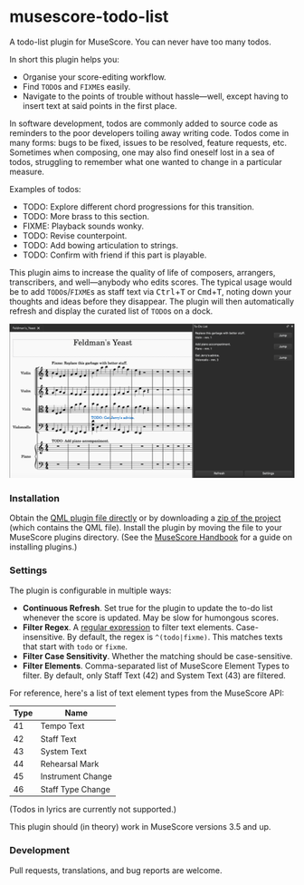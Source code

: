 # musescore-todo-list
A todo-list plugin for MuseScore. You can never have too many todos.

In short this plugin helps you:

* Organise your score-editing workflow.
* Find `TODO`s and `FIXME`s easily.
* Navigate to the points of trouble without hassle—well, except having to insert text at said points in the first place.

In software development, todos are commonly added to source code as reminders to the poor developers toiling away writing code. Todos come in many forms: bugs to be fixed, issues to be resolved, feature requests, etc. Sometimes when composing, one may also find oneself lost in a sea of todos, struggling to remember what one wanted to change in a particular measure. 

Examples of todos:

* TODO: Explore different chord progressions for this transition.
* TODO: More brass to this section.
* FIXME: Playback sounds wonky.
* TODO: Revise counterpoint.
* TODO: Add bowing articulation to strings.
* TODO: Confirm with friend if this part is playable.

This plugin aims to increase the quality of life of composers, arrangers, transcribers, and well—anybody who edits scores. The typical usage would be to add `TODO`s/`FIXME`s as staff text via <kbd>Ctrl</kbd>+<kbd>T</kbd> or <kbd>Cmd</kbd>+<kbd>T</kbd>, noting down your thoughts and ideas before they disappear. The plugin will then automatically refresh and display the curated list of `TODO`s on a dock.

![](img.png)

### Installation

Obtain the [QML plugin file directly][file] or by downloading a [zip of the project](https://github.com/TrebledJ/musescore-todo-list/archive/main.zip) (which contains the QML file). Install the plugin by moving the file to your MuseScore plugins directory. (See the [MuseScore Handbook][handbook] for a guide on installing plugins.)

[file]: https://github.com/TrebledJ/musescore-todo-list/raw/main/todo-list.qml
[handbook]: https://musescore.org/en/handbook/3/plugins

### Settings

The plugin is configurable in multiple ways:

* **Continuous Refresh**. Set true for the plugin to update the to-do list whenever the score is updated. May be slow for humongous scores.
* **Filter Regex**. A [regular expression][regex] to filter text elements. Case-insensitive. By default, the regex is `^(todo|fixme)`. This matches texts that start with `todo` or `fixme`.
* **Filter Case Sensitivity**. Whether the matching should be case-sensitive.
* **Filter Elements**. Comma-separated list of MuseScore Element Types to filter. By default, only Staff Text (42) and System Text (43) are filtered.

For reference, here's a list of text element types from the MuseScore API:

| Type | Name   |
|------|--------|
| 41   | Tempo Text |
| 42   | Staff Text |
| 43   | System Text |
| 44   | Rehearsal Mark |
| 45   | Instrument Change |
| 46   | Staff Type Change |

(Todos in lyrics are currently not supported.)

This plugin should (in theory) work in MuseScore versions 3.5 and up.

### Development
Pull requests, translations, and bug reports are welcome.


[regex]: https://www.regular-expressions.info/
